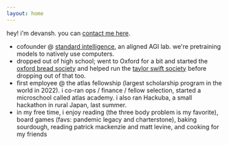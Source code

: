 ```yaml
---
layout: home
---
```


hey! i'm devansh. you can <a href="mailto:hello@devanshpanda.com">contact me here</a>.

- cofounder @ <a href="https://si.inc">standard intelligence</a>, an aligned AGI lab. we're pretraining models to natively use computers.
- dropped out of high school; went to Oxford for a bit and started the <a href="https://www.instagram.com/oxfordbreadsoc/">oxford bread society</a> and helped run the <a href="https://www.instagram.com/oxfordswiftsoc/">taylor swift society</a> before dropping out of that too.
- first employee @ the atlas fellowship (largest scholarship program in the world in 2022). i co-ran ops / finance / fellow selection, started a microschool called atlas academy. i also ran Hackuba, a small hackathon in rural Japan, last summer.
- in my free time, i enjoy reading (the three body problem is my favorite), board games (favs: pandemic legacy and charterstone), baking sourdough, reading patrick mackenzie and matt levine, and cooking for my friends
